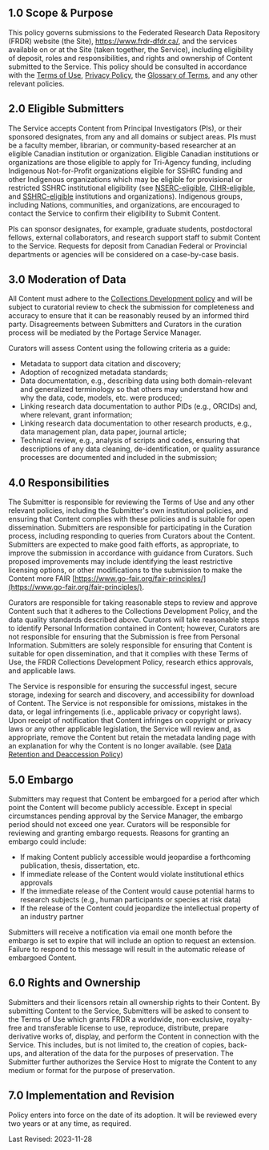 
## 1.0	Scope & Purpose

This policy governs submissions to the Federated Research Data Repository (FRDR) website (the Site), <a href="https://www.frdr-dfdr.ca/">https://www.frdr-dfdr.ca/</a>, and the services available on or at the Site (taken together, the Service), including eligibility of deposit, roles and responsibilities, and rights and ownership of Content submitted to the Service. This policy should be consulted in accordance with the [Terms of Use](/policies/en/terms_of_use/), [Privacy Policy](/policies/en/privacy/), the [Glossary of Terms](/policies/en/glossary/), and any other relevant policies.

## 2.0 Eligible Submitters

The Service accepts Content from Principal Investigators (PIs), or their sponsored designates, from any and all domains or subject areas. PIs must be a faculty member, librarian, or community-based researcher at an eligible Canadian institution or organization. Eligible Canadian institutions or organizations are those eligible to apply for Tri-Agency funding, including Indigenous Not-for-Profit organizations eligible for SSHRC funding and other Indigenous organizations which may be eligible for provisional or restricted SSHRC institutional eligibility (see [NSERC-eligible](https://www.nserc-crsng.gc.ca/NSERC-CRSNG/Eligibility-Admissibilite/ListEligibleInstitutions-ListEtablissementsAdmissible_eng.asp), [CIHR-eligible](https://cihr-irsc.gc.ca/e/36374.html), and [SSHRC-eligible](https://www.sshrc-crsh.gc.ca/about-au_sujet/policies-politiques/statements-enonces/list_eligible_institutions-liste_etablissements-admissibles-eng.aspx) institutions and organizations). Indigenous groups, including Nations, communities, and organizations, are encouraged to contact the Service to confirm their eligibility to Submit Content. 

PIs can sponsor designates, for example, graduate students, postdoctoral fellows, external collaborators, and research support staff to submit Content to the Service. Requests for deposit from Canadian Federal or Provincial departments or agencies  will be considered on a case-by-case basis.

## 3.0 Moderation of Data

All Content must adhere to the [Collections Development policy](/policies/en/collections_development/) and will be subject to curatorial review to check the submission for completeness and accuracy to ensure that it can be reasonably reused by an informed third party. Disagreements between Submitters and Curators in the curation process will be mediated by the Portage Service Manager.

Curators will assess Content using the following criteria as a guide:

* Metadata to support data citation and discovery;
* Adoption of recognized metadata standards; 
* Data documentation, e.g., describing data using both domain-relevant and generalized terminology so that others may understand how and why the data, code, models, etc. were produced;
* Linking research data documentation to author PIDs (e.g., ORCIDs) and, where relevant, grant information;
* Linking research data documentation to other research products, e.g., data management plan, data paper, journal article;
* Technical review, e.g., analysis of scripts and codes, ensuring that descriptions of any data cleaning, de-identification, or quality assurance processes are documented and included in the submission;


## 4.0 Responsibilities

The Submitter is responsible for reviewing the Terms of Use and any other relevant policies, including the Submitter's own institutional policies, and ensuring that Content complies with these policies and is suitable for open dissemination. Submitters are responsible for participating in the Curation process, including responding to queries from Curators about the Content. Submitters are expected to make good faith efforts, as appropriate, to improve the submission in accordance with guidance from Curators. Such proposed improvements may include identifying the least restrictive licensing options, or other modifications to the submission to make the Content more FAIR [https://www.go-fair.org/fair-principles/](https://www.go-fair.org/fair-principles/).

Curators are responsible for taking reasonable steps to review and approve Content such that it adheres to the Collections Development Policy, and the data quality standards described above. Curators will take reasonable steps to identify Personal Information contained in Content; however, Curators are not responsible for ensuring that the Submission is free from Personal Information. Submitters are solely responsible for ensuring that Content is suitable for open dissemination, and that it complies with these Terms of Use, the FRDR Collections Development Policy, research ethics approvals, and applicable laws.

The Service is responsible for ensuring the successful ingest, secure storage, indexing for search and discovery, and accessibility for download of Content. The Service is not responsible for omissions, mistakes in the data, or legal infringements (i.e., applicable privacy or copyright laws). Upon receipt of notification that Content infringes on copyright or privacy laws or any other applicable legislation, the Service will review and, as appropriate, remove the Content but retain the metadata landing page with an explanation for why the Content is no longer available. (see [Data Retention and Deaccession Policy](/policies/en/data_retention/))

## 5.0 Embargo

Submitters may request that Content be embargoed for a period after which point the Content will become publicly accessible. Except in special circumstances pending approval by the Service Manager, the embargo period should not exceed one year. Curators will be responsible for reviewing and granting embargo requests. Reasons for granting an embargo could include:

* If making Content publicly accessible would jeopardise a forthcoming publication, thesis, dissertation, etc.
* If immediate release of the Content would violate institutional ethics approvals
* If the immediate release of the Content would cause potential harms to research subjects (e.g., human participants or species at risk data)
* If the release of the Content could jeopardize the intellectual property of an industry partner

Submitters will receive a notification via email one month before the embargo is set to expire that will include an option to request an extension. Failure to respond to this message will result in the automatic release of embargoed Content.

## 6.0 Rights and Ownership

Submitters and their licensors retain all ownership rights to their Content. By submitting Content to the Service, Submitters will be asked to consent to the Terms of Use which grants FRDR a worldwide, non-exclusive, royalty-free and transferable license to use, reproduce, distribute, prepare derivative works of, display, and perform the Content in connection with the Service. This includes, but is not limited to, the creation of copies, back-ups, and alteration of the data for the purposes of preservation. The Submitter further authorizes the Service Host to migrate the Content to any medium or format for the purpose of preservation.

## 7.0 Implementation and Revision

Policy enters into force on the date of its adoption. It will be reviewed every two years or at any time, as required.

Last Revised: 2023-11-28
